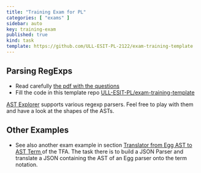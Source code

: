 ```yaml
---
title: "Training Exam for PL"
categories: [ "exams" ]
sidebar: auto
key: training-exam
published: true
kind: task
template: https://github.com/ULL-ESIT-PL-2122/exam-training-template
---
```


## Parsing RegExps

* Read carefully [the pdf with the questions](https://github.com/ULL-ESIT-PL/exam-training-template/blob/master/docs/exam.pdf)
* Fill the code in this template repo [ULL-ESIT-PL/exam-training-template](https://github.com/ULL-ESIT-PL/exam-training-template)

[AST Explorer](https://astexplorer.net/#/gist/4ea2b52f0e546af6fb14f9b2f5671c1c/49dafda5429858220f62387740fd4226cdc3dde0) supports various regexp parsers. Feel free to play with them and have a look at the shapes of the ASTs.


## Other Examples

* See also another exam example in section [Translator from Egg AST to AST Term
](/practicas/tfa.html#translator-from-egg-ast-to-ast-term) of the TFA. The task there is to build a JSON Parser and translate a JSON containing the AST of an Egg parser onto the term notation.